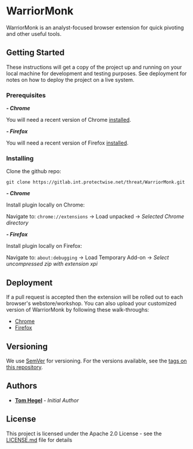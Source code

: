 # WarriorMonk 

WarriorMonk is an analyst-focused browser extension for quick pivoting and other useful tools. 

## Getting Started

These instructions will get a copy of the project up and running on your local machine for development and testing purposes. See deployment for notes on how to deploy the project on a live system.

### Prerequisites

***- Chrome***

You will need a recent version of Chrome [installed](https://www.google.com/chrome).

***- Firefox***

You will need a recent version of Firefox [installed](https://www.mozilla.org/en-US/firefox/new).

### Installing

Clone the github repo:

```
git clone https://gitlab.int.protectwise.net/threat/WarriorMonk.git
```

***- Chrome***

Install plugin locally on Chrome:

Navigate to: `chrome://extensions` -> Load unpacked -> _Selected Chrome directory_

***- Firefox***

Install plugin locally on Firefox:

Navigate to: `about:debugging` -> Load Temporary Add-on -> _Select uncompressed zip with extension xpi_

## Deployment
If a pull request is accepted then the extension will be rolled out to each browser's webstore/workshop. You can also upload your customized version of WarriorMonk by following these walk-throughs:
- [Chrome](https://developer.chrome.com/webstore/publish)
- [Firefox](https://developer.mozilla.org/en-US/docs/Mozilla/Add-ons/Distribution/Submitting_an_add-on)

## Versioning

We use [SemVer](http://semver.org/) for versioning. For the versions available, see the [tags on this repository](). 

## Authors

* **[Tom Hegel](https://twitter.com/MalwareKiwi?lang=en)** - *Initial Author* 

## License

This project is licensed under the Apache 2.0 License - see the [LICENSE.md](LICENSE.md) file for details
